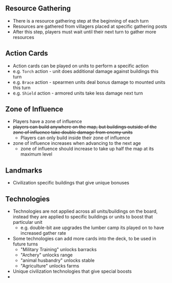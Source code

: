 ## Resource Gathering
- There is a resource gathering step at the beginning of each turn
- Resources are gathered from villagers placed at specific gathering posts
- After this step, players must wait until their next turn to gather more resources

## Action Cards
- Action cards can be played on units to perform a specific action
- e.g. `Torch` action - unit does additional damage against buildings this turn
- e.g. `Brace` action - spearmen units deal bonus damage to mounted units this turn
- e.g. `Shield` action - armored units take less damage next turn
## Zone of Influence
- Players have a zone of influence
- ~~players can build anywhere on the map, but buildings outside of the zone of influence take double damage from enemy units~~
	- Players can only build inside their zone of influence
- zone of influence increases when advancing to the next age
	- zone of influence should increase to take up half the map at its maximum level

## Landmarks
- Civilization specific buildings that give unique bonuses

## Technologies
- Technologies are not applied across all units/buildings on the board, instead they are applied to specific buildings or units to boost that particular unit
	- e.g. double-bit axe upgrades the lumber camp its played on to have increased gather rate
- Some technologies can add more cards into the deck, to be used in future turns
	- "Military Training" unlocks barracks
	- "Archery" unlocks range
	- "animal husbandry" unlocks stable
	- "Agriculture" unlocks farms
- Unique civilization technologies that give special boosts
- 